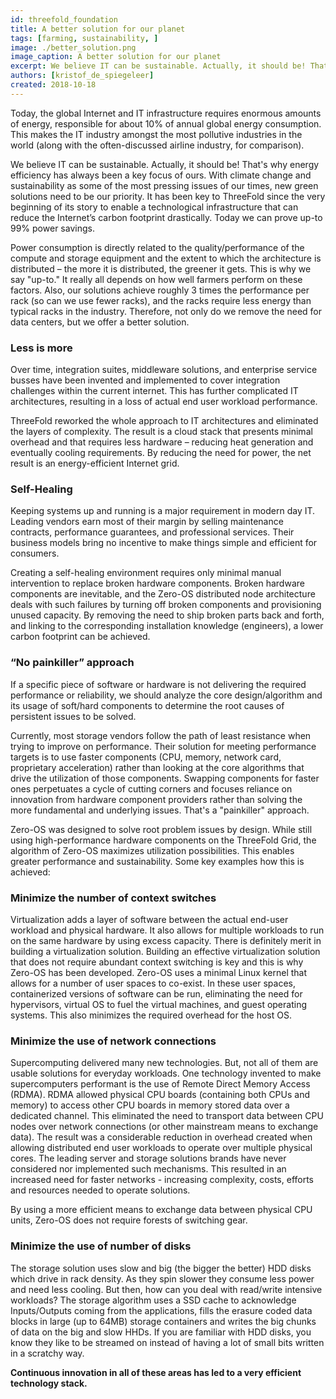 ```yaml
---
id: threefold_foundation
title: A better solution for our planet
tags: [farming, sustainability, ]
image: ./better_solution.png
image_caption: A better solution for our planet
excerpt: We believe IT can be sustainable. Actually, it should be! That's why energy efficiency has always been a key focus of ours. With climate change and sustainability as some of the most pressing issues of our times, new green solutions need to be our priority.
authors: [kristof_de_spiegeleer]
created: 2018-10-18
---
```


Today, the global Internet and IT infrastructure requires enormous amounts of energy, responsible for about 10% of annual global energy consumption. This makes the IT industry amongst the most pollutive industries in the world (along with the often-discussed airline industry, for comparison).

We believe IT can be sustainable. Actually, it should be! That's why energy efficiency has always been a key focus of ours. With climate change and sustainability as some of the most pressing issues of our times, new green solutions need to be our priority. It has been key to ThreeFold since the very beginning of its story to enable a technological infrastructure that can reduce the Internet’s carbon footprint drastically. Today we can prove up-to 99% power savings.

Power consumption is directly related to the quality/performance of the compute and storage equipment and the extent to which the architecture is distributed – the more it is distributed, the greener it gets. This is why we say "up-to." It really all depends on how well farmers perform on these factors. Also, our solutions achieve roughly 3 times the performance per rack (so can we use fewer racks), and the racks require less energy than typical racks in the industry. Therefore, not only do we remove the need for data centers, but we offer a better solution.

### Less is more

Over time, integration suites, middleware solutions, and enterprise service busses have been invented and implemented to cover integration challenges within the current internet. This has further complicated IT architectures, resulting in a loss of actual end user workload performance.

ThreeFold reworked the whole approach to IT architectures and eliminated the layers of complexity. The result is a cloud stack that presents minimal overhead and that requires less hardware – reducing heat generation and eventually cooling requirements. By reducing the need for power, the net result is an energy-efficient Internet grid.

### Self-Healing

Keeping systems up and running is a major requirement in modern day IT. Leading vendors earn most of their margin by selling maintenance contracts, performance guarantees, and professional services. Their business models bring no incentive to make things simple and efficient for consumers.

Creating a self-healing environment requires only minimal manual intervention to replace broken hardware components. Broken hardware components are inevitable, and the Zero-OS distributed node architecture deals with such failures by turning off broken components and provisioning unused capacity. By removing the need to ship broken parts back and forth, and linking to the corresponding installation knowledge (engineers), a lower carbon footprint can be achieved.

### “No painkiller” approach

If a specific piece of software or hardware is not delivering the required performance or reliability, we should analyze the core design/algorithm and its usage of soft/hard components to determine the root causes of persistent issues to be solved.

Currently, most storage vendors follow the path of least resistance when trying to improve on performance. Their solution for meeting performance targets is to use faster components (CPU, memory, network card, proprietary acceleration) rather than looking at the core algorithms that drive the utilization of those components. Swapping components for faster ones perpetuates a cycle of cutting corners and focuses reliance on innovation from hardware component providers rather than solving the more fundamental and underlying issues. That's a "painkiller" approach.

Zero-OS was designed to solve root problem issues by design. While still using high-performance hardware components on the ThreeFold Grid, the algorithm of Zero-OS maximizes utilization possibilities. This enables greater performance and sustainability. Some key examples how this is achieved:

### Minimize the number of context switches

Virtualization adds a layer of software between the actual end-user workload and physical hardware. It also allows for multiple workloads to run on the same hardware by using excess capacity. There is definitely merit in building a virtualization solution. Building an effective virtualization solution that does not require abundant context switching is key and this is why Zero-OS has been developed. Zero-OS uses a minimal Linux kernel that allows for a number of user spaces to co-exist. In these user spaces, containerized versions of software can be run, eliminating the need for hypervisors, virtual OS to fuel the virtual machines, and guest operating systems. This also minimizes the required overhead for the host OS.

### Minimize the use of network connections

Supercomputing delivered many new technologies. But, not all of them are usable solutions for everyday workloads. One technology invented to make supercomputers performant is the use of Remote Direct Memory Access (RDMA). RDMA allowed physical CPU boards (containing both CPUs and memory) to access other CPU boards in memory stored data over a dedicated channel. This eliminated the need to transport data between CPU nodes over network connections (or other mainstream means to exchange data). The result was a considerable reduction in overhead created when allowing distributed end user workloads to operate over multiple physical cores. The leading server and storage solutions brands have never considered nor implemented such mechanisms. This resulted in an increased need for faster networks - increasing complexity, costs, efforts and resources needed to operate solutions.

By using a more efficient means to exchange data between physical CPU units, Zero-OS does not require forests of switching gear.

### Minimize the use of number of disks

The storage solution uses slow and big (the bigger the better) HDD disks which drive in rack density. As they spin slower they consume less power and need less cooling. But then, how can you deal with read/write intensive workloads? The storage algorithm uses a SSD cache to acknowledge Inputs/Outputs coming from the applications, fills the erasure coded data blocks in large (up to 64MB) storage containers and writes the big chunks of data on the big and slow HHDs. If you are familiar with HDD disks, you know they like to be streamed on instead of having a lot of small bits written in a scratchy way.

**Continuous innovation in all of these areas has led to a very efficient technology stack.**